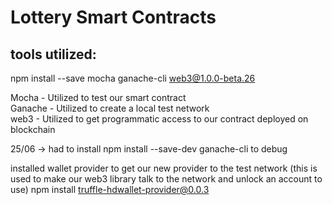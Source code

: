 ﻿# Lottery Smart Contracts
## tools utilized:

npm install --save mocha ganache-cli web3@1.0.0-beta.26

Mocha - Utilized to test our smart contract <br>
Ganache - Utilized to create a local test network <br>
web3 - Utilized to get programmatic access to our contract deployed on blockchain

25/06 -> had to install npm install --save-dev ganache-cli to debug

installed wallet provider to get our new provider to the test network (this is used to make our web3 library talk to the network and unlock an account to use)
npm install truffle-hdwallet-provider@0.0.3

